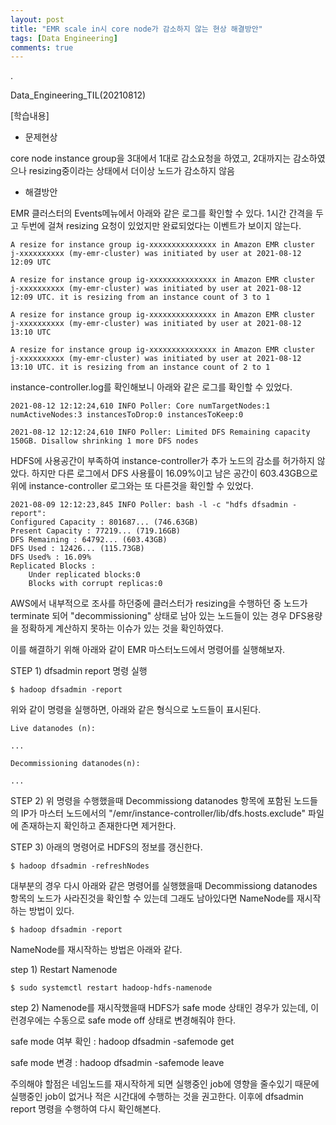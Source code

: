 ```yaml
---
layout: post
title: "EMR scale in시 core node가 감소하지 않는 현상 해결방안"
tags: [Data Engineering]
comments: true
---
```


.

Data_Engineering_TIL(20210812)

[학습내용]

- 문제현상

core node instance group을 3대에서 1대로 감소요청을 하였고, 2대까지는 감소하였으나 resizing중이라는 상태에서 더이상 노드가 감소하지 않음

- 해결방안

EMR 클러스터의 Events메뉴에서 아래와 같은 로그를 확인할 수 있다. 1시간 간격을 두고 두번에 걸쳐 resizing 요청이 있었지만 완료되었다는 이벤트가 보이지 않는다.

```console
A resize for instance group ig-xxxxxxxxxxxxxxx in Amazon EMR cluster j-xxxxxxxxxx (my-emr-cluster) was initiated by user at 2021-08-12 12:09 UTC

A resize for instance group ig-xxxxxxxxxxxxxxx in Amazon EMR cluster j-xxxxxxxxxx (my-emr-cluster) was initiated by user at 2021-08-12 12:09 UTC. it is resizing from an instance count of 3 to 1

A resize for instance group ig-xxxxxxxxxxxxxxx in Amazon EMR cluster j-xxxxxxxxxx (my-emr-cluster) was initiated by user at 2021-08-12 13:10 UTC

A resize for instance group ig-xxxxxxxxxxxxxxx in Amazon EMR cluster j-xxxxxxxxxx (my-emr-cluster) was initiated by user at 2021-08-12 13:10 UTC. it is resizing from an instance count of 2 to 1
```

instance-controller.log를 확인해보니 아래와 같은 로그를 확인할 수 있었다.

```console
2021-08-12 12:12:24,610 INFO Poller: Core numTargetNodes:1 numActiveNodes:3 instancesToDrop:0 instancesToKeep:0

2021-08-12 12:12:24,610 INFO Poller: Limited DFS Remaining capacity 150GB. Disallow shrinking 1 more DFS nodes
```

HDFS에 사용공간이 부족하여 instance-controller가 추가 노드의 감소를 허가하지 않았다. 하지만 다른 로그에서 DFS 사용률이 16.09%이고 남은 공간이 603.43GB으로 위에 instance-controller 로그와는 또 다른것을 확인할 수 있었다.

```console
2021-08-09 12:12:23,845 INFO Poller: bash -l -c "hdfs dfsadmin -report":
Configured Capacity : 801687... (746.63GB)
Present Capacity : 77219... (719.16GB)
DFS Remaining : 64792... (603.43GB)
DFS Used : 12426... (115.73GB)
DFS Used% : 16.09%
Replicated Blocks : 
    Under replicated blocks:0
    Blocks with corrupt replicas:0
```

AWS에서 내부적으로 조사를 하던중에 클러스터가 resizing을 수행하던 중 노드가 terminate 되어 "decommissioning" 상태로 남아 있는 노드들이 있는 경우 DFS용량을 정확하게 계산하지 못하는 이슈가 있는 것을 확인하였다. 

이를 해결하기 위해 아래와 같이 EMR 마스터노드에서 명령어를 실행해보자.

STEP 1) dfsadmin report 명령 실행

```console
$ hadoop dfsadmin -report
```

위와 같이 명령을 실행하면, 아래와 같은 형식으로 노드들이 표시된다.

```console
Live datanodes (n):

...

Decommissioning datanodes(n):

...

```

STEP 2) 위 명령을 수행했을때 Decommissiong datanodes 항목에 포함된 노드들의 IP가 마스터 노드에서의 "/emr/instance-controller/lib/dfs.hosts.exclude" 파일에 존재하는지 확인하고 존재한다면 제거한다.

STEP 3) 아래의 명령어로 HDFS의 정보를 갱신한다.

```console
$ hadoop dfsadmin -refreshNodes
```

대부분의 경우 다시 아래와 같은 명령어를 실행했을때 Decommissiong datanodes 항목의 노드가 사라진것을 확인할 수 있는데 그래도 남아있다면 NameNode를 재시작하는 방법이 있다.

```console
$ hadoop dfsadmin -report
```

NameNode를 재시작하는 방법은 아래와 같다.

step 1) Restart Namenode

```console
$ sudo systemctl restart hadoop-hdfs-namenode
```

step 2) Namenode를 재시작했을때 HDFS가 safe mode 상태인 경우가 있는데, 이런경우에는 수동으로 safe mode off 상태로 변경해줘야 한다.

safe mode 여부 확인 : hadoop dfsadmin -safemode get

safe mode 변경 : hadoop dfsadmin -safemode leave

주의해야 할점은 네임노드를 재시작하게 되면 실행중인 job에 영향을 줄수있기 때문에 실행중인 job이 없거나 적은 시간대에 수행하는 것을 권고한다. 이후에 dfsadmin report 명령을 수행하여 다시 확인해본다.